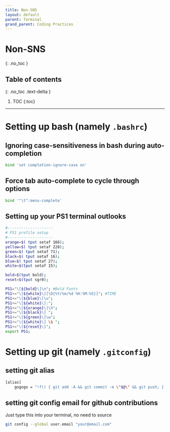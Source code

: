 ```yaml
---
title: Non-SNS
layout: default
parent: Terminal 
grand_parent: Coding Practices
---
```


# Non-SNS
{: .no_toc }

## Table of contents
{: .no_toc .text-delta }

1. TOC
{:toc}

---

# Setting up bash (namely `.bashrc`)

## Ignoring case-sensitiveness in bash during auto-completion
```bash
bind 'set completion-ignore-case on'
```

## Force tab auto-complete to cycle through options
```bash 
bind '"\t":menu-complete'
```

## Setting up your PS1 terminal outlooks
```bash
#--------------------
# PS1 profile setup
#--------------------
orange=$( tput setaf 166);
yellow=$( tput setaf 228);
green=$( tput setaf 71);
black=$( tput setaf 16);
blue=$( tput setaf 27);
white=$(tput setaf 15);

bold=$(tput bold);
reset=$(tput sgr0);

PS1="\[${bold}\]\n"; #Bold Fonts
PS1+="\[${white}\][\D{%Y/%m/%d %H:%M:%S}]"; #TIME
PS1+="\[${blue}\]\u";
PS1+="\[${white}\]:";
PS1+="\[${orange}\]\h";
PS1+="\[${black}\] ";
PS1+="\[${green}\]\w";
PS1+="\[${white}\] \$ ";
PS1+="\[${reset}\]";
export PS1;

```

# Setting up git (namely `.gitconfig`)

## setting git alias
```bash
[alias]
    gogogo = "!f() { git add -A && git commit -m \"$@\" && git push; }; f"
```

## setting git config email for github contributions
Just type this into your terminal, no need to source
```bash
git config --global user.email "your@email.com"
```
